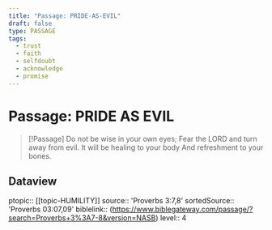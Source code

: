 ```yaml
---
title: "Passage: PRIDE-AS-EVIL"
draft: false
type: PASSAGE
tags:
  - trust
  - faith
  - selfdoubt
  - acknowledge
  - promise
---
```


# Passage: PRIDE AS EVIL
> [!Passage]
> Do not be wise in your own eyes;
> Fear the LORD and turn away from evil.
> It will be healing to your body
> And refreshment to your bones.

## Dataview
ptopic:: [[topic-HUMILITY]]
source:: 'Proverbs 3:7,8'
sortedSource:: 'Proverbs 03:07,09'
biblelink:: (https://www.biblegateway.com/passage/?search=Proverbs+3%3A7-8&version=NASB)
level:: 4
